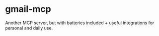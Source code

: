 # gmail-mcp
Another MCP server, but with batteries included + useful integrations for personal and daily use.
